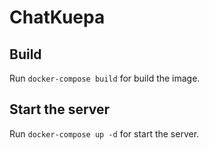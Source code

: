 # ChatKuepa

## Build

Run `docker-compose build` for build the image.

## Start the server 

Run `docker-compose up -d` for start the server.